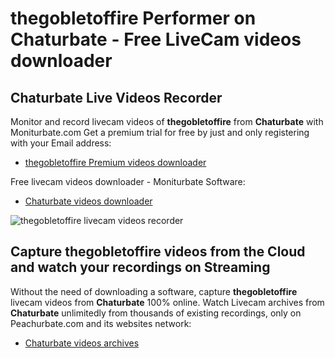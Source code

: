 # thegobletoffire Performer on Chaturbate - Free LiveCam videos downloader

## Chaturbate Live Videos Recorder

Monitor and record livecam videos of **thegobletoffire** from **Chaturbate** with Moniturbate.com
Get a premium trial for free by just and only registering with your Email address:
* [thegobletoffire Premium videos downloader](https://moniturbate.com/request-demo-licence-key.html)

Free livecam videos downloader - Moniturbate Software:
* [Chaturbate videos downloader](https://moniturbate.com/moniturbate-download-software.html)

![thegobletoffire livecam videos recorder](https://peachurnet.com/templates/moniturbate-software.png)


## Capture thegobletoffire videos from the Cloud and watch your recordings on Streaming

Without the need of downloading a software, capture **thegobletoffire** livecam videos from **Chaturbate** 100% online.
Watch Livecam archives from **Chaturbate** unlimitedly from thousands of existing recordings, only on Peachurbate.com and its websites network:
* [Chaturbate videos archives](https://peachurnet.com/)